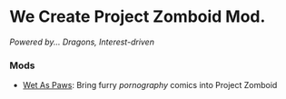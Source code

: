 # We Create Project Zomboid Mod.
*Powered by... Dragons, Interest-driven*

### Mods
* [Wet As Paws](https://steamcommunity.com/sharedfiles/filedetails/?id=2791484720): Bring furry *pornography* comics into Project Zomboid
